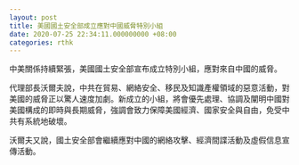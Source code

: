 ```yaml
---
layout: post
title: 美國國土安全部成立應對中國威脅特別小組
date: 2020-07-25 22:34:11.000000000 +08:00
categories: rthk
---
```


中美關係持續緊張，美國國土安全部宣布成立特別小組，應對來自中國的威脅。

代理部長沃爾夫說，中共在貿易、網絡安全、移民及知識產權領域的惡意活動，對美國的威脅正以驚人速度加劇。新成立的小組，將會優先處理、協調及闡明中國對美國構成的即時與長期威脅，強調會致力保障美國經濟、國家安全與自由，免受中共有系統地破壞。

沃爾夫又說，國土安全部會繼續應對中國的網絡攻擊、經濟間諜活動及虛假信息宣傳活動。
